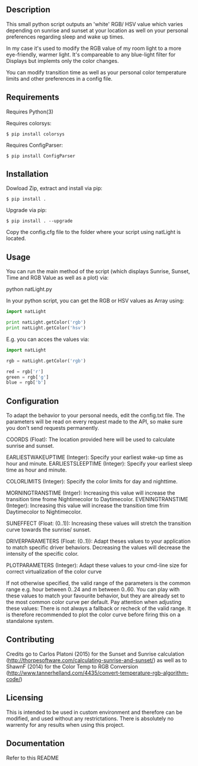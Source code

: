 ## Description

This small python script outputs an 'white' RGB/ HSV value which varies depending on sunrise and sunset at your location as well on
your personal preferences regarding sleep and wake up times.

In my case it's used to modify the RGB value of my room light to a more eye-friendly, warmer light.
It's compareable to any blue-light filter for Displays but implemts only the color changes.

You can modify transition time as well as your personal color temperature limits and other preferences in a config file.

## Requirements

Requires Python(3)

Requires colorsys:

```
$ pip install colorsys
```

Requires ConfigParser:

```
$ pip install ConfigParser
```

## Installation

Dowload Zip, extract and install via pip:

```
$ pip install .
```

Upgrade via pip:

```
$ pip install . --upgrade
```

Copy the config.cfg file to the folder where your script using natLight is located.


## Usage

You can run the main method of the script (which displays Sunrise, Sunset, Time and RGB Value as well as a plot) via:

python natLight.py


In your python script, you can get the RGB or HSV values as Array using:

```python
import natLight

print natLight.getColor('rgb')
print natLight.getColor('hsv')
```

E.g. you can acces the values via:

```python
import natLight

rgb = natLight.getColor('rgb')

red = rgb['r']
green = rgb['g']
blue = rgb['b']
```

## Configuration

To adapt the behavior to your personal needs, edit the config.txt file.
The parameters will be read on every request made to the API, so make sure you don't send requests permanently.


COORDS				(Float): The location provided here will be used to calculate sunrise and sunset.

EARLIESTWAKEUPTIME	(Integer): Specify your earliest wake-up time as hour and minute.
EARLIESTSLEEPTIME	(Integer): Specify your earliest sleep time as hour and minute.

COLORLIMITS			(Integer): Specify the color limits for day and nighttime.

MORNINGTRANSTIME	(Intger): Increasing this value will increase the transition time frome Nightimecolor to Daytimecolor.
EVENINGTRANSTIME	(Integer): Increasing this value will increase the transition time frim Daytimecolor to Nightimecolor.

SUNEFFECT			(Float: (0..1)): Increasing these values will stretch the transition curve towards the sunrise/ sunset.

DRIVERPARAMETERS	(Float: (0..1)): Adapt theses values to your application to match specific driver behaviors. Decreasing the values will decrease the intensity of the specific color.

PLOTPARAMETERS		(Integer): Adapt these values to your cmd-line size for correct virtualization of the color curve


If not otherwise specified, the valid range of the parameters is the common range e.g. hour between 0..24 and m between 0..60.
You can play with these values to match your favourite behavior, but they are already set to the most common color curve per default.
Pay attention when adjusting these values: There is not always a fallback or recheck of the valid range.
It is therefore recommended to plot the color curve before firing this on a standalone system.


## Contributing

Credits go to Carlos Platoni (2015) for the Sunset and Sunrise calculation (http://thorpesoftware.com/calculating-sunrise-and-sunset/)
as well as to ShawnF (2014) for the Color Temp to RGB Conversion (http://www.tannerhelland.com/4435/convert-temperature-rgb-algorithm-code/)

## Licensing

This is intended to be used in custom environment and therefore can be modified, and used without any
restrictations.
There is absolutely no warrenty for any results when using this project.

## Documentation

Refer to this README